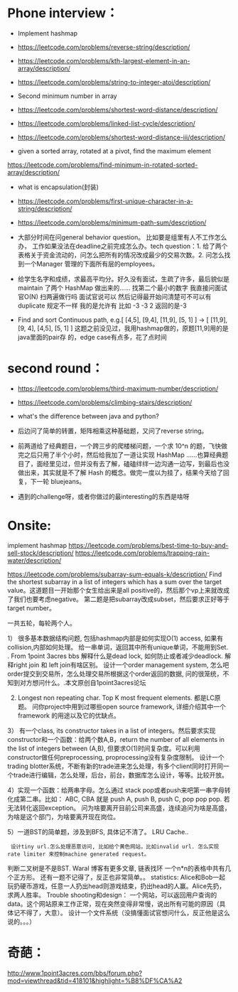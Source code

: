 # Phone interview：

* Implement hashmap

* https://leetcode.com/problems/reverse-string/description/

* https://leetcode.com/problems/kth-largest-element-in-an-array/description/

* https://leetcode.com/problems/string-to-integer-atoi/description/

* Second minimum number in array

* https://leetcode.com/problems/shortest-word-distance/description/

* https://leetcode.com/problems/linked-list-cycle/description/

* https://leetcode.com/problems/shortest-word-distance-iii/description/

* given a sorted array, rotated at a pivot, find the maximum element

https://leetcode.com/problems/find-minimum-in-rotated-sorted-array/description/

* what is encapsulation(封装)

* https://leetcode.com/problems/first-unique-character-in-a-string/description/
* https://leetcode.com/problems/minimum-path-sum/description/

* 大部分时间在问general behavior question。 比如要是组里有人不工作怎么办， 工作如果没法在deadline之前完成怎么办。tech question：1. 给了两个表格关于资金流动的，问怎么把所有的情况改成最少的交易次数。2. 问怎么找到一个Manager 管理的下面所有层的employees。

* 给学生名字和成绩，求最高平均分。好久没有面试，生疏了许多，最后貌似是 maintain 了两个 HashMap 做出来的……
找第二个最小的数字 我直接问面试官O(N) 扫两遍做行吗 面试官说可以 然后记得最开始问清楚可不可以有duplicate 规定不一样 我的是允许有 比如 -3 -3 2 返回的是-3

* Find and sort Continuous path,
e.g.[ [4,5], [9,4], [11,9], [5, 1] ] -> [ [11,9], [9, 4], [4,5], [5, 1] ]
这题之前没⻅过，我⽤hashmap做的，原题[11,9]⽤的是java⾥⾯的pair存
的，edge case有点多，花了点时间

# second round：
* https://leetcode.com/problems/third-maximum-number/description/
* https://leetcode.com/problems/climbing-stairs/description/
* what's the difference between java and python?

* 后边问了简单的转置，矩阵相乘这种基础题，又问了reverse string。

* 前两道给了经典题目，一个跨三步的爬楼梯问题，一个求 10^n 的题，飞快做完之后只用了半个小时，然后给我加了一道让实现 HashMap ……也算经典题目了，面经里见过，但并没有去了解，磕磕绊绊一边沟通一边写，到最后也没做出来，其实就是不了解 Hash 的概念。做完一度以为挂了，结果今天给了回复，下一轮 bluejeans。

* 遇到的challenge呀，或者你做过的最interesting的东西是啥呀

# Onsite:
implement hashmap
https://leetcode.com/problems/best-time-to-buy-and-sell-stock/description/
https://leetcode.com/problems/trapping-rain-water/description/

https://leetcode.com/problems/subarray-sum-equals-k/description/
Find the shortest subarray in a list of integers which has a sum over the target value。这道题目一开始那个女生给出来是all positive的，然后那个vp上来就改成了我们也要考虑negative。
第二题是把subarray改成subset，然后要求正好等于target number。


一共五轮，每轮两个人。

1） 很多基本数据结构问题, 包括hashmap内部是如何实现O(1) access, 如果有collision,内部如何处理。
      给一串单词，返回其中所有unique单词，不能用到Set. . From 1point 3acres bbs
      解释什么是dead lock, 如何防止或者减少deadlock. 解释right join 和 left join有啥区别。
      设计一个order management system, 怎么吧order提交到交易所，怎么处理交易所根据这个order返回的数据, 问的很笼统，不知到对方想问什么。.本文原创自1point3acres论坛

2)  Longest non repeating char. 
     Top K most frequent elements. 都是LC原题。
     问你project中用到过哪些open source framework, 详细介绍其中一个framework 的用途以及它的优缺点。


3） 有一个class, its constructor takes in a list of integers。然后要求实现constructor和一个函数：给两个数A,B，return the number of all elements in the list of integers between (A,B), 但要求O(1)时间复杂度。可以利用constructor做任何preprocessing, proprocessing没有复杂度限制。
      设计一个trading blotter系统，不断有新的trade进来怎么处理，有多个client同时打开同一个trade进行编辑，怎么处理，后台，前台，数据库怎么设计，等等。比较开放。

4）实现一个函数：给两串字母。怎么通过 stack pop或者push来吧第一串字母转化成第二串。比如： ABC, CBA 就是 push A, push B, push C, pop pop pop. 若无法转化返回exception。
     问为啥要离开目前公司来高盛，连续追问为啥是高盛，为啥是这个部门，为啥要离开现在岗位。

5）一道BST的简单题，涉及到BFS, 具体记不清了。 
     LRU Cache.. 
     
     设计tiny url.怎么处理恶意访问, 比如给个黄色网站，比如invalid url. 怎么实现 rate limiter 来控制machine generated request。

判断二叉树是不是BST. Waral 博客有更多文章,
链表找环
一个n*n的表格中共有几个正方形。
还有一题不记得了，反正也非常简单。。
statistics:
Alice和Bob一起玩扔硬币游戏，任意一人扔出head则游戏结束，扔出head的人赢。Alice先扔，求两人胜率。
Trouble shooting和design：
一个网站，可以返回用户查询的data。这个网站原来工作正常，现在突然变得非常慢，说出所有可能的原因（具体记不得了，大意）。
设计一个文件系统（没搞懂面试官想问什么，反正他是这么说的。。。）

# 奇葩：
http://www.1point3acres.com/bbs/forum.php?mod=viewthread&tid=418101&highlight=%B8%DF%CA%A2
